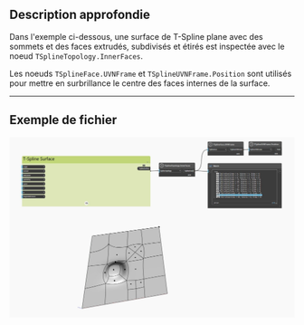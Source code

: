 ## Description approfondie
Dans l'exemple ci-dessous, une surface de T-Spline plane avec des sommets et des faces extrudés, subdivisés et étirés est inspectée avec le noeud `TSplineTopology.InnerFaces`.

Les noeuds `TSplineFace.UVNFrame` et `TSplineUVNFrame.Position` sont utilisés pour mettre en surbrillance le centre des faces internes de la surface.
___
## Exemple de fichier

![TSplineTopology.InnerFaces](./Autodesk.DesignScript.Geometry.TSpline.TSplineTopology.InnerFaces_img.jpg)
